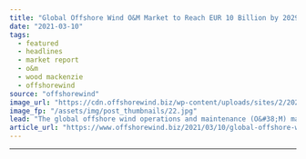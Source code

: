 ```yaml
---
title: "Global Offshore Wind O&M Market to Reach EUR 10 Billion by 2029"
date: "2021-03-10"
tags: 
  - featured
  - headlines
  - market report
  - o&m
  - wood mackenzie
  - offshorewind
source: "offshorewind"
image_url: "https://cdn.offshorewind.biz/wp-content/uploads/sites/2/2021/03/10100017/Crown-Estate-2014_illustration.jpg"
image_fp: "/assets/img/post_thumbnails/22.jpg"
lead: "The global offshore wind operations and maintenance (O&#38;M) market is expected to grow 16"
article_url: "https://www.offshorewind.biz/2021/03/10/global-offshore-wind-om-market-to-reach-eur-10-billion-by-2029/"
---
```


---
